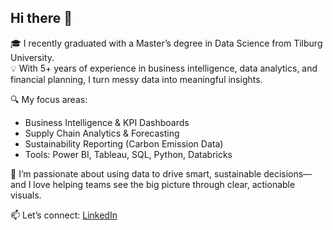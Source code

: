## Hi there 👋

<!--
**JoleneLIU24/JoleneLIU24** is a ✨ _special_ ✨ repository because its `README.md` (this file) appears on your GitHub profile.

Here are some ideas to get you started:

- 🔭 I’m currently working on ...
- 🌱 I’m currently learning ...
- 👯 I’m looking to collaborate on ...
- 🤔 I’m looking for help with ...
- 💬 Ask me about ...
- 📫 How to reach me: ...
- 😄 Pronouns: ...
- ⚡ Fun fact: ...
-->


🎓 I recently graduated with a Master’s degree in Data Science from Tilburg University.  
💡 With 5+ years of experience in business intelligence, data analytics, and financial planning, I turn messy data into meaningful insights.

🔍 My focus areas:
- Business Intelligence & KPI Dashboards
- Supply Chain Analytics & Forecasting
- Sustainability Reporting (Carbon Emission Data)
- Tools: Power BI, Tableau, SQL, Python, Databricks

🌱 I’m passionate about using data to drive smart, sustainable decisions—and I love helping teams see the big picture through clear, actionable visuals.

📫 Let’s connect: [LinkedIn](https://www.linkedin.com/in/joleneliu24/)
